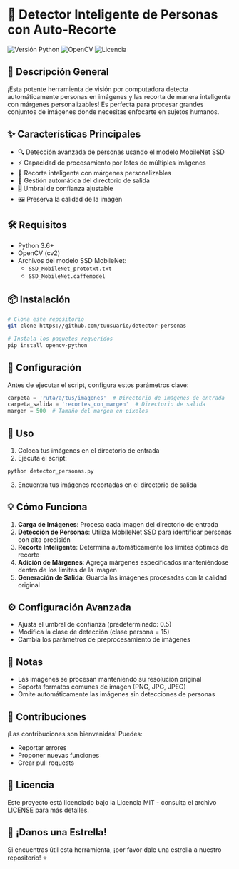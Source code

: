 # 🎯 Detector Inteligente de Personas con Auto-Recorte

![Versión Python](https://img.shields.io/badge/python-3.6+-blue.svg)
![OpenCV](https://img.shields.io/badge/OpenCV-4.x-green.svg)
![Licencia](https://img.shields.io/badge/licencia-MIT-red.svg)

## 🚀 Descripción General

¡Esta potente herramienta de visión por computadora detecta automáticamente personas en imágenes y las recorta de manera inteligente con márgenes personalizables! Es perfecta para procesar grandes conjuntos de imágenes donde necesitas enfocarte en sujetos humanos.

## ✨ Características Principales

- 🔍 Detección avanzada de personas usando el modelo MobileNet SSD
- ⚡ Capacidad de procesamiento por lotes de múltiples imágenes
- 🎯 Recorte inteligente con márgenes personalizables
- 📁 Gestión automática del directorio de salida
- 🎚️ Umbral de confianza ajustable
- 🖼️ Preserva la calidad de la imagen

## 🛠️ Requisitos

- Python 3.6+
- OpenCV (cv2)
- Archivos del modelo SSD MobileNet:
  - `SSD_MobileNet_prototxt.txt`
  - `SSD_MobileNet.caffemodel`

## 📦 Instalación

```bash
# Clona este repositorio
git clone https://github.com/tuusuario/detector-personas

# Instala los paquetes requeridos
pip install opencv-python
```

## 🔧 Configuración

Antes de ejecutar el script, configura estos parámetros clave:

```python
carpeta = 'ruta/a/tus/imagenes'  # Directorio de imágenes de entrada
carpeta_salida = 'recortes_con_margen'  # Directorio de salida
margen = 500  # Tamaño del margen en píxeles
```

## 🚀 Uso

1. Coloca tus imágenes en el directorio de entrada
2. Ejecuta el script:
```bash
python detector_personas.py
```
3. Encuentra tus imágenes recortadas en el directorio de salida

## 💡 Cómo Funciona

1. **Carga de Imágenes**: Procesa cada imagen del directorio de entrada
2. **Detección de Personas**: Utiliza MobileNet SSD para identificar personas con alta precisión
3. **Recorte Inteligente**: Determina automáticamente los límites óptimos de recorte
4. **Adición de Márgenes**: Agrega márgenes especificados manteniéndose dentro de los límites de la imagen
5. **Generación de Salida**: Guarda las imágenes procesadas con la calidad original

## ⚙️ Configuración Avanzada

- Ajusta el umbral de confianza (predeterminado: 0.5)
- Modifica la clase de detección (clase persona = 15)
- Cambia los parámetros de preprocesamiento de imágenes

## 📝 Notas

- Las imágenes se procesan manteniendo su resolución original
- Soporta formatos comunes de imagen (PNG, JPG, JPEG)
- Omite automáticamente las imágenes sin detecciones de personas

## 🤝 Contribuciones

¡Las contribuciones son bienvenidas! Puedes:
- Reportar errores
- Proponer nuevas funciones
- Crear pull requests

## 📜 Licencia

Este proyecto está licenciado bajo la Licencia MIT - consulta el archivo LICENSE para más detalles.

## 🌟 ¡Danos una Estrella!

Si encuentras útil esta herramienta, ¡por favor dale una estrella a nuestro repositorio! ⭐
